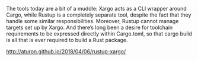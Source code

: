 The tools today are a bit of a muddle: Xargo acts as a CLI wrapper around Cargo, while Rustup is a completely separate tool, despite the fact that they handle some similar responsibilities. Moreover, Rustup cannot manage targets set up by Xargo. And there’s long been a desire for toolchain requirements to be expressed directly within Cargo.toml, so that cargo build is all that is ever required to build a Rust package.

http://aturon.github.io/2018/04/06/rustup-xargo/